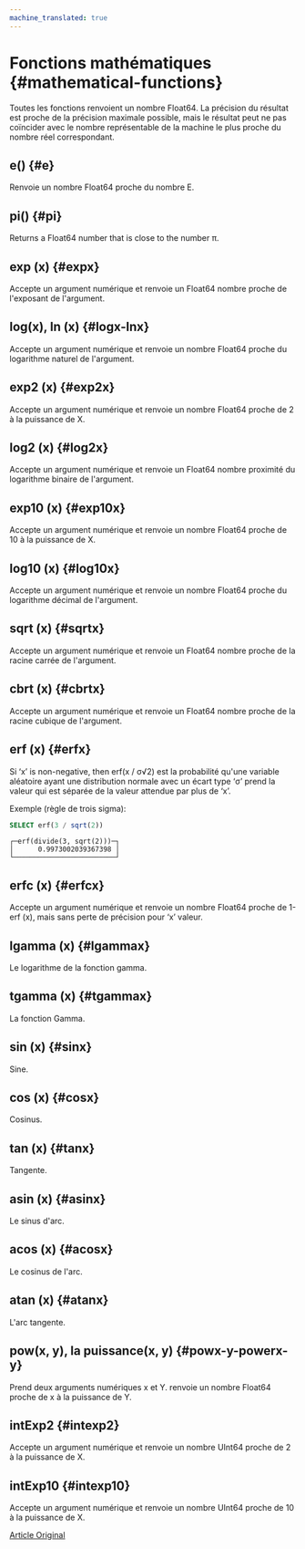 ```yaml
---
machine_translated: true
---
```


# Fonctions mathématiques {#mathematical-functions}

Toutes les fonctions renvoient un nombre Float64. La précision du résultat est proche de la précision maximale possible, mais le résultat peut ne pas coïncider avec le nombre représentable de la machine le plus proche du nombre réel correspondant.

## e() {#e}

Renvoie un nombre Float64 proche du nombre E.

## pi() {#pi}

Returns a Float64 number that is close to the number π.

## exp (x) {#expx}

Accepte un argument numérique et renvoie un Float64 nombre proche de l'exposant de l'argument.

## log(x), ln (x) {#logx-lnx}

Accepte un argument numérique et renvoie un nombre Float64 proche du logarithme naturel de l'argument.

## exp2 (x) {#exp2x}

Accepte un argument numérique et renvoie un nombre Float64 proche de 2 à la puissance de X.

## log2 (x) {#log2x}

Accepte un argument numérique et renvoie un Float64 nombre proximité du logarithme binaire de l'argument.

## exp10 (x) {#exp10x}

Accepte un argument numérique et renvoie un nombre Float64 proche de 10 à la puissance de X.

## log10 (x) {#log10x}

Accepte un argument numérique et renvoie un nombre Float64 proche du logarithme décimal de l'argument.

## sqrt (x) {#sqrtx}

Accepte un argument numérique et renvoie un Float64 nombre proche de la racine carrée de l'argument.

## cbrt (x) {#cbrtx}

Accepte un argument numérique et renvoie un Float64 nombre proche de la racine cubique de l'argument.

## erf (x) {#erfx}

Si ‘x’ is non-negative, then erf(x / σ√2)<g> est la probabilité qu'une variable aléatoire ayant une distribution normale avec un écart type ‘σ’ prend la valeur qui est séparée de la valeur attendue par plus de ‘x’.

Exemple (règle de trois sigma):

``` sql
SELECT erf(3 / sqrt(2))
```

``` text
┌─erf(divide(3, sqrt(2)))─┐
│      0.9973002039367398 │
└─────────────────────────┘
```

## erfc (x) {#erfcx}

Accepte un argument numérique et renvoie un nombre Float64 proche de 1-erf (x), mais sans perte de précision pour ‘x’ valeur.

## lgamma (x) {#lgammax}

Le logarithme de la fonction gamma.

## tgamma (x) {#tgammax}

La fonction Gamma.

## sin (x) {#sinx}

Sine.

## cos (x) {#cosx}

Cosinus.

## tan (x) {#tanx}

Tangente.

## asin (x) {#asinx}

Le sinus d'arc.

## acos (x) {#acosx}

Le cosinus de l'arc.

## atan (x) {#atanx}

L'arc tangente.

## pow(x, y), la puissance(x, y) {#powx-y-powerx-y}

Prend deux arguments numériques x et Y. renvoie un nombre Float64 proche de x à la puissance de Y.

## intExp2 {#intexp2}

Accepte un argument numérique et renvoie un nombre UInt64 proche de 2 à la puissance de X.

## intExp10 {#intexp10}

Accepte un argument numérique et renvoie un nombre UInt64 proche de 10 à la puissance de X.

[Article Original](https://clickhouse.tech/docs/en/query_language/functions/math_functions/) <!--hide-->
